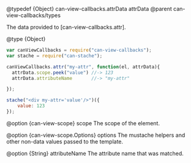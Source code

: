 @typedef {Object} can-view-callbacks.attrData attrData
@parent can-view-callbacks/types

The data provided to [can-view-callbacks.attr].

@type {Object}

  ```js
  var canViewCallbacks = require("can-view-callbacks");
  var stache = require("can-stache");

  canViewCallbacks.attr("my-attr", function(el, attrData){
    attrData.scope.peek("value") //-> 123
	attrData.attributeName       //-> "my-attr"

  });

  stache("<div my-attr='value'/>")({
	  value: 123
  });
  ```

  @option {can-view-scope} scope The scope of the element.

  @option {can-view-scope.Options} options The mustache helpers and other non-data values passed to the template.

  @option {String} attributeName The attribute name that was matched.
